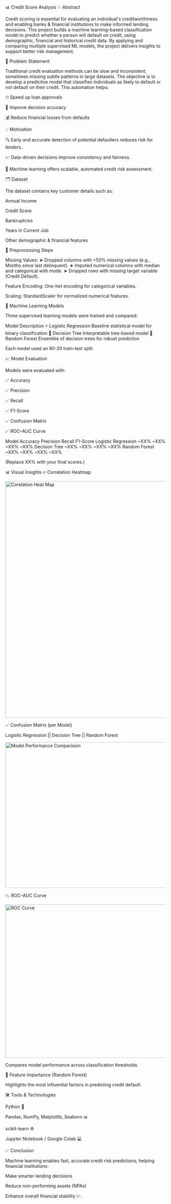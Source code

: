 📊 Credit Score Analysis
✨ Abstract

Credit scoring is essential for evaluating an individual's creditworthiness and enabling banks & financial institutions to make informed lending decisions.
This project builds a machine learning–based classification model to predict whether a person will default on credit, using demographic, financial and historical credit data.
By applying and comparing multiple supervised ML models, the project delivers insights to support better risk management.

🎯 Problem Statement

Traditional credit evaluation methods can be slow and inconsistent, sometimes missing subtle patterns in large datasets.
The objective is to develop a predictive model that classifies individuals as likely to default or not default on their credit.
This automation helps:

⏱ Speed up loan approvals

🎯 Improve decision accuracy

💰 Reduce financial losses from defaults

💡 Motivation

🔍 Early and accurate detection of potential defaulters reduces risk for lenders.

📈 Data-driven decisions improve consistency and fairness.

🤖 Machine learning offers scalable, automated credit risk assessment.

🗂️ Dataset

The dataset contains key customer details such as:

Annual Income

Credit Score

Bankruptcies

Years in Current Job

Other demographic & financial features

🔧 Preprocessing Steps

Missing Values:
➤ Dropped columns with >50% missing values (e.g., Months since last delinquent).
➤ Imputed numerical columns with median and categorical with mode.
➤ Dropped rows with missing target variable (Credit Default).

Feature Encoding: One-hot encoding for categorical variables.

Scaling: StandardScaler for normalized numerical features.

🧠 Machine Learning Models

Three supervised learning models were trained and compared:

Model	Description
⚡ Logistic Regression	Baseline statistical model for binary classification
🌳 Decision Tree	Interpretable tree-based model
🌲 Random Forest	Ensemble of decision trees for robust prediction

Each model used an 80-20 train-test split.

📈 Model Evaluation

Models were evaluated with:

✅ Accuracy

✅ Precision

✅ Recall

✅ F1-Score

✅ Confusion Matrix

✅ ROC–AUC Curve

Model	Accuracy	Precision	Recall	F1-Score
Logistic Regression	~XX%	~XX%	~XX%	~XX%
Decision Tree	~XX%	~XX%	~XX%	~XX%
Random Forest	~XX%	~XX%	~XX%	~XX%

(Replace XX% with your final scores.)

📊 Visual Insights
🔥 Correlation Heatmap

<img width="995" height="744" alt="Corelation Heat Map" src="https://github.com/user-attachments/assets/ab2f83a0-0947-471b-a64b-892379ac9867" />

✅ Confusion Matrix (per Model)

Logistic Regression ||	Decision Tree || Random Forest

<img width="703" height="458" alt="Model Performance Comparision" src="https://github.com/user-attachments/assets/677e3782-b934-4c58-92dc-1760afccb699" />
	
📉 ROC–AUC Curve

<img width="548" height="482" alt="ROC Curve" src="https://github.com/user-attachments/assets/9f0d0778-39c2-4265-9340-ff1d370c8fac" />

Compares model performance across classification thresholds.

🌟 Feature Importance (Random Forest)

Highlights the most influential factors in predicting credit default.

🛠 Tools & Technologies

Python 🐍

Pandas, NumPy, Matplotlib, Seaborn 📊

scikit-learn ⚙️

Jupyter Notebook / Google Colab 💻


✅ Conclusion

Machine learning enables fast, accurate credit risk predictions, helping financial institutions:

Make smarter lending decisions

Reduce non-performing assets (NPAs)

Enhance overall financial stability 💹.
